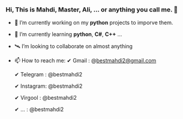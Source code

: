 ### Hi, This is Mahdi, Master, Ali, ... or anything you call me. 👋

<!--
**bestmahdi2/bestmahdi2** is a ✨ _special_ ✨ repository because its `README.md` (this file) appears on your GitHub profile.
-->

- 🔭 I’m currently working on my **python** projects to imporve them.
- 🌱 I’m currently learning **python**, **C#**, **C++** ...
- 🛰 I’m looking to collaborate on almost anything 
- 📫 How to reach me: 
     ✔ Gmail : @bestmahdi2@gmail.com

     ✔ Telegram : @bestmahdi2

     ✔ Instagram: @bestmahdi2
     
     ✔ Virgool  : @bestmahdi2
     
     ✔   ...    : @bestmahdi2 

